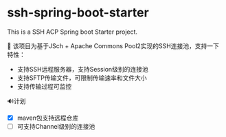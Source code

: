 # ssh-spring-boot-starter
This is a SSH ACP Spring boot Starter project.

:rocket: 该项目为基于JSch + Apache Commons Pool2实现的SSH连接池，支持一下特性：
+ 支持SSH远程服务器，支持Session级别的连接池
+ 支持SFTP传输文件，可限制传输速率和文件大小
+ 支持传输过程可监控


:loud_sound:计划
+ [x] maven包支持远程仓库
+ [ ] 可支持Channel级别的连接池

